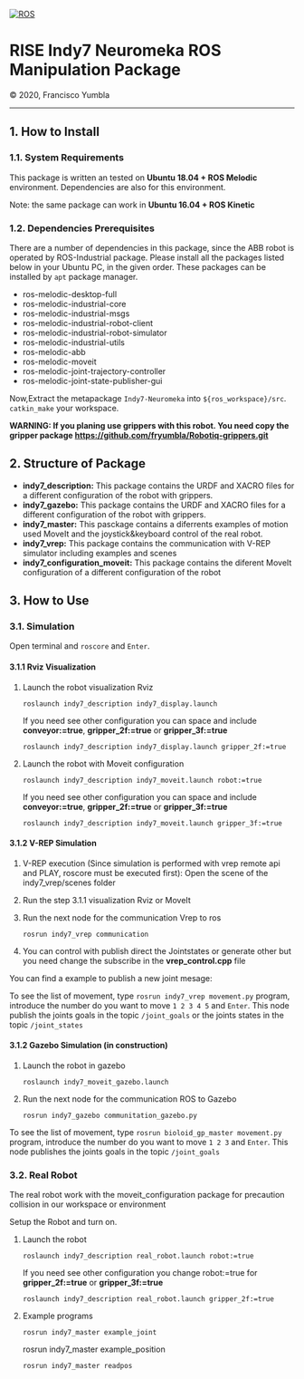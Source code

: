 [![ROS](http://www.ros.org/wp-content/uploads/2013/10/rosorg-logo1.png)](http://www.ros.org/)

<h1 style="border:none"> RISE Indy7 Neuromeka ROS Manipulation Package </h1>
&copy; 2020, Francisco Yumbla

<hr>

## 1. How to Install

### 1.1. System Requirements

This package is written an tested on **Ubuntu 18.04 + ROS Melodic** environment. Dependencies are also for this environment.

Note: the same package can work in **Ubuntu 16.04 + ROS Kinetic**

### 1.2. Dependencies Prerequisites

There are a number of dependencies in this package, since the ABB robot is operated by ROS-Industrial package. Please install all the packages listed below in your Ubuntu PC, in the given order. These packages can be installed by `apt` package manager.

* ros-melodic-desktop-full
* ros-melodic-industrial-core
* ros-melodic-industrial-msgs
* ros-melodic-industrial-robot-client
* ros-melodic-industrial-robot-simulator
* ros-melodic-industrial-utils
* ros-melodic-abb
* ros-melodic-moveit
* ros-melodic-joint-trajectory-controller
* ros-melodic-joint-state-publisher-gui

Now,Extract the metapackage `Indy7-Neuromeka` into `${ros_workspace}/src`. `catkin_make` your workspace.

**WARNING: If you planing use grippers with this robot. You need copy the gripper package https://github.com/fryumbla/Robotiq-grippers.git**


## 2. Structure of Package

* **indy7_description:** This package contains the URDF and XACRO files for a different configuration of the robot with grippers.
* **indy7_gazebo:** This package contains the URDF and XACRO files for a different configuration of the robot with grippers.
* **indy7_master:** This pasckage contains a diferrents examples of motion used MoveIt and the joystick&keyboard control of the real robot.
* **indy7_vrep:** This package contains the communication with V-REP simulator including examples and scenes
* **indy7_configuration_moveit:** This package contains the diferent MoveIt configuration of a different configuration of the robot


## 3. How to Use

### 3.1. Simulation

Open terminal and `roscore` and `Enter`. 

#### 3.1.1 Rviz Visualization

1. Launch the robot visualization Rviz
   ```
   roslaunch indy7_description indy7_display.launch
   ```
   If you need see other configuration you can space and include **conveyor:=true**, **gripper_2f:=true** or **gripper_3f:=true**
   ```
   roslaunch indy7_description indy7_display.launch gripper_2f:=true
   ```

2. Launch the robot with Moveit configuration
   ```
   roslaunch indy7_description indy7_moveit.launch robot:=true
   ```
   If you need see other configuration you can space and include **conveyor:=true**, **gripper_2f:=true** or **gripper_3f:=true**
   ```
   roslaunch indy7_description indy7_moveit.launch gripper_3f:=true
   ```

#### 3.1.2 V-REP Simulation

1. V-REP execution (Since simulation is performed with vrep remote api and PLAY, roscore must be executed first): Open the scene of the indy7_vrep/scenes folder 


2. Run the step 3.1.1 visualization Rviz or MoveIt

3. Run the next node for the communication Vrep to ros
   ```
   rosrun indy7_vrep communication
   ```
4. You can control with publish direct the Jointstates or generate other but you need change the subscribe in the **vrep_control.cpp** file

You can find a example to publish a new joint mesage:

To see the list of movement, type `rosrun indy7_vrep movement.py` program, introduce the number do you want to move `1 2 3 4 5` and `Enter`.
This node publish the joints goals in the topic `/joint_goals` or the joints states in the topic `/joint_states`

#### 3.1.2 Gazebo Simulation (in construction)

1. Launch the robot in gazebo
   ```
   roslaunch indy7_moveit_gazebo.launch

   ```

2. Run the next node for the communication ROS to Gazebo
   ```
   rosrun indy7_gazebo communitation_gazebo.py 
   ```
To see the list of movement, type `rosrun bioloid_gp_master movement.py` program, introduce the number do you want to move `1 2 3` and `Enter`.
This node publishes the joints goals in the topic `/joint_goals`

### 3.2. Real Robot

The real robot work with the moveit_configuration package for precaution collision in our workspace or environment

Setup the Robot and turn on. 

1. Launch the robot
   ```
   roslaunch indy7_description real_robot.launch robot:=true
   ```
   If you need see other configuration you change robot:=true for **gripper_2f:=true** or **gripper_3f:=true**
   ```
   roslaunch indy7_description real_robot.launch gripper_2f:=true
   ```

2. Example programs 
   ```
   rosrun indy7_master example_joint
   ```
   rosrun indy7_master example_position
   ```
   rosrun indy7_master readpos
   ```


<!-- moveit

    para crear uno nuevo se debe anadir 
    config folder
    controllers.yaml
    joint_names.yaml
    
    se debe copiar moveit_planing_execution.launch  cambiando con la carpeta moveit correspondiente
    
    se debe cambiar en 
    indy7_moveit_controller_manager.launch
    
    ros_controlllers.yaml
    por controllers.yaml
    
    o reemplazar 
    controller_list:
  - name: ""
    action_ns: joint_trajectory_action
    type: FollowJointTrajectory
    joints: [joint0, joint1, joint2, joint3, joint4, joint5]
    en ros_controll.yaml

    
    `roslaunch indy7_description display.launch table:=true gripper:=true camera:=true`
    
    -->

